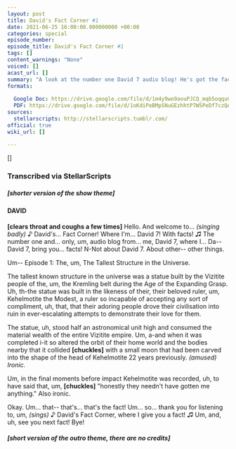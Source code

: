 ```yaml
---
layout: post
title: David's Fact Corner #1
date: 2021-06-25 16:00:00.000000000 +00:00
categories: special
episode_number: 
episode_title: David's Fact Corner #1
tags: []
content_warnings: "None"
voiced: []
acast_url: []
summary: "A look at the number one David 7 audio blog! He's got the facts! </br></br>Today's Fact: the Universe's Tallest Structure. </br></br>Researched, written & narrated by David 7. Recorded by I.M.O.G.E.N."
formats: 
  
  Google Doc: https://drive.google.com/file/d/1m4y9wo9aouPJCQ_mqb5oqquGs6zuJjPW/view?usp=sharing
  PDF: https://drive.google.com/file/d/1oKdiPeBMpSNuGEzhhtP7W5PeDf7czQAl/view?usp=sharing
sources:
  stellarscripts: http://stellarscripts.tumblr.com/
official: true
wiki_url: []

---
```


[]

### Transcribed via StellarScripts

##### [shorter version of the show theme]

#### DAVID

__[clears throat and coughs a few times]__ Hello. And welcome to... _(singing badly)_ ♪ David's... Fact Corner! Where I'm... David 7! With facts! ♫ The number one and... only, um, audio blog from... me, David 7, where I... Da-- David 7, bring you... facts! N-Not about David 7. About other-- other things.

Um-- Episode 1: The, um, The Tallest Structure in the Universe.

The tallest known structure in the universe was a statue built by the Vizitite people of the, um, the Kremling belt during the Age of the Expanding Grasp. Uh, th-the statue was built in the likeness of their, their beloved ruler, um, Kehelmotite the Modest, a ruler so incapable of accepting any sort of compliment, uh, that, that their adoring people drove their civilisation into ruin in ever-escalating attempts to demonstrate their love for them.

The statue, uh, stood half an astronomical unit high and consumed the material wealth of the entire Vizitite empire. Um, a-and when it was completed i-it so altered the orbit of their home world and the bodies nearby that it collided __[chuckles]__ with a small moon that had been carved into the shape of the head of Kehelmotite 22 years previously. _(amused)_ *Ironic.*

Um, in the final moments before impact Kehelmotite was recorded, uh, to have said that, um, __[chuckles]__ "honestly they needn't have gotten me anything." Also ironic.

Okay. Um... that-- that's... that's the fact! Um... so... thank you for listening to, um, _(sings)_ ♪ David's Fact Corner, where I give you a fact! ♫ Um, and, uh, see you next fact! Bye!

##### [short version of the outro theme, there are no credits]
